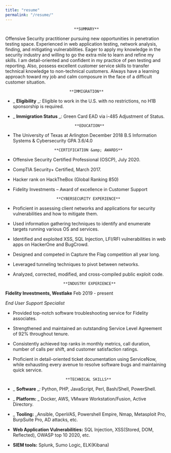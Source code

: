 ```yaml
---
title: "resume"
permalink: "/resume/"
---
```



                                  **SUMMARY**

Offensive Security practitioner pursuing new opportunities in penetration testing space. Experienced in web application testing, network analysis, finding, and mitigating vulnerabilities. Eager to apply my knowledge in the security industry and willing to go the extra mile to learn and refine my skills. I am detail-oriented and confident in my practice of pen testing and reporting. Also, possess excellent customer service skills to transfer technical knowledge to non-technical customers. Always have a learning approach toward my job and calm composure in the face of a difficult customer situation.

                                **IMMIGRATION**

- _ **Eligibility** __:_ Eligible to work in the U.S. with no restrictions, no H1B sponsorship is required.
- _ **Immigration Status** __:_ Green Card EAD via i-485 Adjustment of Status.

                                 **EDUCATION**

- The University of Texas at Arlington December 2018
 B.S Information Systems &amp; Cybersecurity GPA 3.6/4.0

                        **CERTIFICATION &amp; AWARDS**

- Offensive Security Certified Professional (OSCP), July 2020.
- CompTIA Security+ Certified, March 2017.
- Hacker rank on HackTheBox (Global Ranking 850)
- Fidelity Investments – Award of excellence in Customer Support

                         **CYBERSECURITY EXPERIENCE**

- Proficient in assessing client networks and applications for security vulnerabilities and how to mitigate them.
- Used information gathering techniques to identify and enumerate targets running various OS and services.
- Identified and exploited XSS, SQL Injection, LFI/RFI vulnerabilities in web apps on HackerOne and BugCrowd.
- Designed and competed in Capture the Flag competition all year long.
- Leveraged tunneling techniques to pivot between networks.
- Analyzed, corrected, modified, and cross-compiled public exploit code.

                            **INDUSTRY EXPERIENCE**

**Fidelity Investments, Westlake** Feb 2019 - present

_End User Support Specialist_

- Provided top-notch software troubleshooting service for Fidelity associates.
- Strengthened and maintained an outstanding Service Level Agreement of 92% throughout tenure.
- Consistently achieved top ranks in monthly metrics, call duration, number of calls per shift, and customer satisfaction ratings.
- Proficient in detail-oriented ticket documentation using ServiceNow, while exhausting every avenue to resolve software bugs and maintaining quick service.

                             **TECHNICAL SKILLS**

- _ **Software** __:_ Python, PHP, JavaScript, Perl, Bash/Shell, PowerShell.
- _ **Platform:** _ Docker, AWS, VMware Workstation/Fusion, Active Directory.
- _ **Tooling:** _Ansible, OpenVAS, Powershell Empire, Nmap, Metasploit Pro, BurpSuite Pro, AD attacks, etc.
- **Web Application Vulnerabilities:** SQL Injection, XSS(Stored, DOM, Reflected), OWASP top 10 2020, etc.
- **SIEM tools:** Splunk, Sumo Logic, ELK(Kibana)
